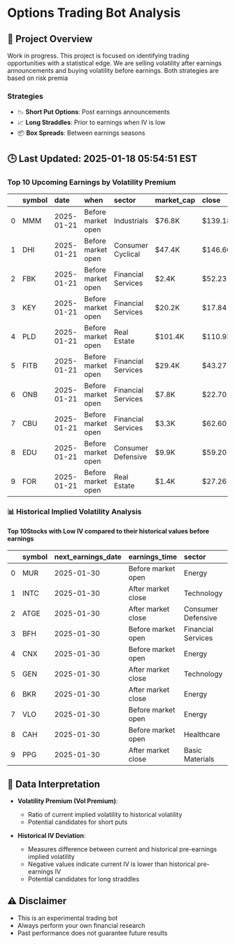 # Options Trading Bot Analysis

## 🚀 Project Overview
Work in progress. This project is focused on identifying trading opportunities with a statistical edge.
We are selling volatility after earnings announcements and buying volatility before earnings.
Both strategies are based on risk premia 

### Strategies
- 📉 **Short Put Options**: Post earnings announcements
- 📈 **Long Straddles**: Prior to earnings when IV is low
- 📦 **Box Spreads**: Between earnings seasons

## 🕒 Last Updated: 2025-01-18 05:54:51 EST

### Top 10 Upcoming Earnings by Volatility Premium

|    | symbol   | date       | when               | sector             | market_cap   | close   | hv_current   | iv_current   | vol_premium   |
|---:|:---------|:-----------|:-------------------|:-------------------|:-------------|:--------|:-------------|:-------------|:--------------|
|  0 | MMM      | 2025-01-21 | Before market open | Industrials        | $76.8K       | $139.18 | 19.58%       | 33.13%       | 1.69x         |
|  1 | DHI      | 2025-01-21 | Before market open | Consumer Cyclical  | $47.4K       | $146.60 | 27.31%       | 35.92%       | 1.32x         |
|  2 | FBK      | 2025-01-21 | Before market open | Financial Services | $2.4K        | $52.23  | 28.34%       | 36.90%       | 1.30x         |
|  3 | KEY      | 2025-01-21 | Before market open | Financial Services | $20.2K       | $17.84  | 27.29%       | 30.42%       | 1.11x         |
|  4 | PLD      | 2025-01-21 | Before market open | Real Estate        | $101.4K      | $110.93 | 27.94%       | 26.18%       | 0.94x         |
|  5 | FITB     | 2025-01-21 | Before market open | Financial Services | $29.4K       | $43.27  | 26.42%       | 24.74%       | 0.94x         |
|  6 | ONB      | 2025-01-21 | Before market open | Financial Services | $7.8K        | $22.70  | 29.53%       | 26.55%       | 0.90x         |
|  7 | CBU      | 2025-01-21 | Before market open | Financial Services | $3.3K        | $62.60  | 30.67%       | 27.42%       | 0.89x         |
|  8 | EDU      | 2025-01-21 | Before market open | Consumer Defensive | $9.9K        | $59.20  | nan%         | nan%         | nanx          |
|  9 | FOR      | 2025-01-21 | Before market open | Real Estate        | $1.4K        | $27.26  | nan%         | nan%         | nanx          |

### 📊 Historical Implied Volatility Analysis

#### Top 10Stocks with Low IV compared to their historical values before earnings

|    | symbol   | next_earnings_date   | earnings_time      | sector             |   market_cap |   iv_current |   iv_before_mean |   deviation_from_before |   iv_after_mean |   deviation_from_after |   iv_before_std |   iv_before_count |   iv_after_std |   iv_after_count |
|---:|:---------|:---------------------|:-------------------|:-------------------|-------------:|-------------:|-----------------:|------------------------:|----------------:|-----------------------:|----------------:|------------------:|---------------:|-----------------:|
|  0 | MUR      | 2025-01-30           | Before market open | Energy             |    4701.9786 |       0.3281 |           0.4943 |                 -0.1662 |          0.4572 |                -0.1291 |          0.1264 |                11 |         0.1091 |                3 |
|  1 | INTC     | 2025-01-30           | After market close | Technology         |   92686.3688 |       0.6731 |           0.8157 |                 -0.1426 |          0.3236 |                 0.3495 |        nan      |                 1 |         0.0735 |               12 |
|  2 | ATGE     | 2025-01-30           | After market close | Consumer Defensive |    3680.4718 |       0.3949 |           0.5091 |                 -0.1142 |          0.3948 |                 0.0001 |          0.0109 |                 2 |         0.0996 |               13 |
|  3 | BFH      | 2025-01-30           | Before market open | Financial Services |    3058.9701 |       0.4676 |           0.5811 |                 -0.1135 |          0.5535 |                -0.0859 |          0.0934 |                10 |       nan      |                1 |
|  4 | CNX      | 2025-01-30           | Before market open | Energy             |    4499.0280 |       0.3407 |           0.4519 |                 -0.1112 |          0.3657 |                -0.0250 |          0.0904 |                13 |         0.0387 |                2 |
|  5 | GEN      | 2025-01-30           | After market close | Technology         |   16960.4659 |       0.3273 |           0.4130 |                 -0.0857 |          0.2662 |                 0.0611 |          0.0011 |                 2 |         0.0310 |                6 |
|  6 | BKR      | 2025-01-30           | After market close | Energy             |   46052.5404 |       0.2841 |           0.3688 |                 -0.0847 |          0.3548 |                -0.0707 |          0.0444 |                 4 |         0.0875 |               13 |
|  7 | VLO      | 2025-01-30           | Before market open | Energy             |   44654.3135 |       0.3062 |           0.3833 |                 -0.0771 |          0.3320 |                -0.0258 |          0.0670 |                14 |       nan      |                1 |
|  8 | CAH      | 2025-01-30           | Before market open | Healthcare         |   30558.6012 |       0.2527 |           0.3227 |                 -0.0700 |          0.2191 |                 0.0336 |          0.0610 |                12 |         0.0292 |                4 |
|  9 | PPG      | 2025-01-30           | After market close | Basic Materials    |   27895.6790 |       0.2308 |           0.3002 |                 -0.0694 |          0.2430 |                -0.0122 |          0.0671 |                 5 |         0.0597 |               10 |

## 📝 Data Interpretation

- **Volatility Premium (Vol Premium)**: 
  - Ratio of current implied volatility to historical volatility
  - Potential candidates for short puts

- **Historical IV Deviation**: 
  - Measures difference between current and historical pre-earnings implied volatility
  - Negative values indicate current IV is lower than historical pre-earnings IV
  - Potential candidates for long straddles

## ⚠️ Disclaimer
- This is an experimental trading bot
- Always perform your own financial research
- Past performance does not guarantee future results
